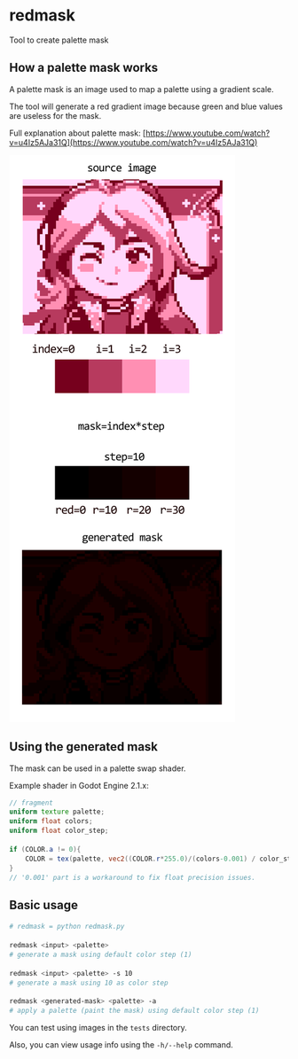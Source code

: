 # redmask
Tool to create palette mask


## How a palette mask works

A palette mask is an image used to map a palette using a gradient scale.

The tool will generate a red gradient image because green and blue values are useless for the mask.

Full explanation about palette mask: [https://www.youtube.com/watch?v=u4Iz5AJa31Q](https://www.youtube.com/watch?v=u4Iz5AJa31Q)

![palette-mask-tuto](tests/palette-mask.png)

## Using the generated mask

The mask can be used in a palette swap shader.

Example shader in Godot Engine 2.1.x:

```glsl
// fragment
uniform texture palette;
uniform float colors;
uniform float color_step;

if (COLOR.a != 0){
    COLOR = tex(palette, vec2((COLOR.r*255.0)/(colors-0.001) / color_step, 0));
}
// '0.001' part is a workaround to fix float precision issues.
```

## Basic usage

```bash
# redmask = python redmask.py

redmask <input> <palette>
# generate a mask using default color step (1)

redmask <input> <palette> -s 10
# generate a mask using 10 as color step

redmask <generated-mask> <palette> -a
# apply a palette (paint the mask) using default color step (1)
```

You can test using images in the `tests` directory.

Also, you can view usage info using the `-h/--help` command.
